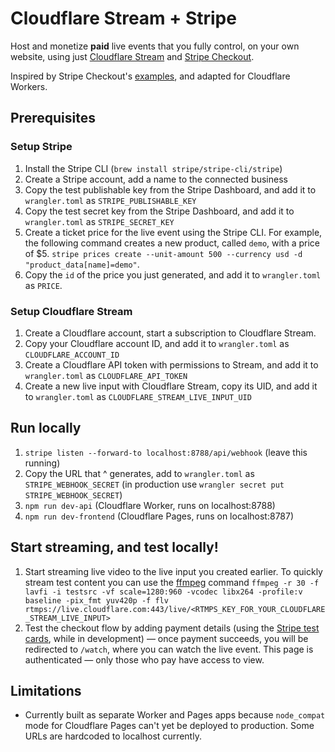 # Cloudflare Stream + Stripe

Host and monetize **paid** live events that you fully control, on your own website, using just [Cloudflare Stream](https://www.cloudflare.com/products/cloudflare-stream/) and [Stripe Checkout](https://stripe.com/payments/checkout).

Inspired by Stripe Checkout's [examples](https://github.com/stripe-samples/checkout-one-time-payments), and adapted for Cloudflare Workers.

## Prerequisites

### Setup Stripe

1. Install the Stripe CLI (`brew install stripe/stripe-cli/stripe`)
2. Create a Stripe account, add a name to the connected business
3. Copy the test publishable key from the Stripe Dashboard, and add it to `wrangler.toml` as `STRIPE_PUBLISHABLE_KEY`
4. Copy the test secret key from the Stripe Dashboard, and add it to `wrangler.toml` as `STRIPE_SECRET_KEY`
5. Create a ticket price for the live event using the Stripe CLI. For example, the following command creates a new product, called `demo`, with a price of $5. `stripe prices create --unit-amount 500 --currency usd -d "product_data[name]=demo"`.
6. Copy the `id` of the price you just generated, and add it to `wrangler.toml` as `PRICE`.

### Setup Cloudflare Stream

1. Create a Cloudflare account, start a subscription to Cloudflare Stream.
2. Copy your Cloudflare account ID, and add it to `wrangler.toml` as `CLOUDFLARE_ACCOUNT_ID`
3. Create a Cloudflare API token with permissions to Stream, and add it to `wrangler.toml` as `CLOUDFLARE_API_TOKEN`
4. Create a new live input with Cloudflare Stream, copy its UID, and add it to `wrangler.toml` as `CLOUDFLARE_STREAM_LIVE_INPUT_UID`

## Run locally

1. `stripe listen --forward-to localhost:8788/api/webhook` (leave this running)
2. Copy the URL that ^ generates, add to `wrangler.toml` as `STRIPE_WEBHOOK_SECRET` (in production use `wrangler secret put STRIPE_WEBHOOK_SECRET`)
3. `npm run dev-api` (Cloudflare Worker, runs on localhost:8788)
4. `npm run dev-frontend` (Cloudflare Pages, runs on localhost:8787)

## Start streaming, and test locally!

1. Start streaming live video to the live input you created earlier. To quickly stream test content you can use the [ffmpeg](https://ffmpeg.org/) command `ffmpeg -r 30 -f lavfi -i testsrc -vf scale=1280:960 -vcodec libx264 -profile:v baseline -pix_fmt yuv420p -f flv rtmps://live.cloudflare.com:443/live/<RTMPS_KEY_FOR_YOUR_CLOUDFLARE_STREAM_LIVE_INPUT>`
2. Test the checkout flow by adding payment details (using the [Stripe test cards](https://stripe.com/docs/testing), while in development) — once payment succeeds, you will be redirected to `/watch`, where you can watch the live event. This page is authenticated — only those who pay have access to view.

## Limitations

- Currently built as separate Worker and Pages apps because `node_compat` mode for Cloudflare Pages can't yet be deployed to production. Some URLs are hardcoded to localhost currently.
